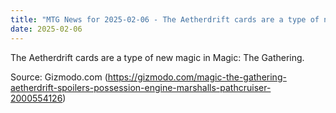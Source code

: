 ```yaml
---
title: "MTG News for 2025-02-06 - The Aetherdrift cards are a type of new magic in M..."
date: 2025-02-06
---
```


The Aetherdrift cards are a type of new magic in Magic: The Gathering.

Source: Gizmodo.com (https://gizmodo.com/magic-the-gathering-aetherdrift-spoilers-possession-engine-marshalls-pathcruiser-2000554126)
